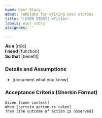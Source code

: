 ```yaml
---
name: User Story
about: Template for writing user stories
title: "[USER STORY] <Title>"
labels: user story
assignees: ''

---
```


**As a** [role]  
**I need** [function]  
**So that** [benefit]  

### Details and Assumptions
* [document what you know]      

### Acceptance Criteria (Gherkin Format)
```gherkin
Given [some context]  
When [certain action is taken]  
Then [the outcome of action is observed]
